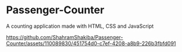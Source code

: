 # Passenger-Counter
A counting application made with HTML, CSS and JavaScript


https://github.com/ShahramShakiba/Passenger-Counter/assets/110089830/451754d0-c7ef-4208-a8b9-226b3fbfd091

